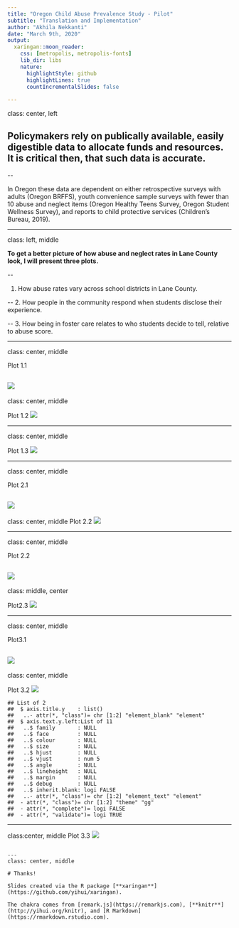 ```yaml
---
title: "Oregon Child Abuse Prevalence Study - Pilot"
subtitle: "Translation and Implementation"
author: "Akhila Nekkanti"
date: "March 9th, 2020"
output:
  xaringan::moon_reader:
    css: [metropolis, metropolis-fonts]
    lib_dir: libs
    nature:
      highlightStyle: github
      highlightLines: true
      countIncrementalSlides: false
      
---
```

class: center, left






## Policymakers rely on publically available, easily digestible data to allocate funds and resources. It is critical then, that such data is accurate. 

--


In Oregon these data are dependent on either retrospective surveys with adults (Oregon BRFFS), youth convenience sample surveys with fewer than 10 abuse and neglect items (Oregon Healthy Teens Survey, Oregon Student Wellness Survey), and reports to child protective services (Children’s Bureau, 2019). 


---
class: left, middle

**To get a better picture of how abuse and neglect rates in Lane County look, I will present three plots.**

--
1. How abuse rates vary across school districts in Lane County.

--
2. How people in the community respond when students disclose their experience. 

--
3. How being in foster care relates to who students decide to tell, relative to abuse score. 


---
class: center, middle

Plot 1.1

![](index1_files/figure-html/plot1.1-1.png)<!-- -->
---
class: center, middle

Plot 1.2
![](index1_files/figure-html/plot1.2-1.png)<!-- -->



---
class: center, middle

Plot 1.3
![](index1_files/figure-html/unnamed-chunk-1-1.png)<!-- -->






---
class: center, middle

Plot 2.1



![](index1_files/figure-html/likertdata-1.png)<!-- -->
---
class: center, middle
Plot 2.2
![](index1_files/figure-html/likert1-1.png)<!-- -->


---
class: center, middle

Plot 2.2

![](index1_files/figure-html/likert2-1.png)<!-- -->
---
class: middle, center

Plot2.3
![](index1_files/figure-html/likert3-1.png)<!-- -->


---
class: center, middle

Plot3.1





![](index1_files/figure-html/plot3.1-1.png)<!-- -->
---
class: center, middle

Plot 3.2
![](index1_files/figure-html/plot3.2-1.png)<!-- -->

```
## List of 2
##  $ axis.title.y    : list()
##   ..- attr(*, "class")= chr [1:2] "element_blank" "element"
##  $ axis.text.y.left:List of 11
##   ..$ family       : NULL
##   ..$ face         : NULL
##   ..$ colour       : NULL
##   ..$ size         : NULL
##   ..$ hjust        : NULL
##   ..$ vjust        : num 5
##   ..$ angle        : NULL
##   ..$ lineheight   : NULL
##   ..$ margin       : NULL
##   ..$ debug        : NULL
##   ..$ inherit.blank: logi FALSE
##   ..- attr(*, "class")= chr [1:2] "element_text" "element"
##  - attr(*, "class")= chr [1:2] "theme" "gg"
##  - attr(*, "complete")= logi FALSE
##  - attr(*, "validate")= logi TRUE
```
---
class:center, middle
Plot 3.3
![](index1_files/figure-html/unnamed-chunk-6-1.png)<!-- -->


  


  
```

---
class: center, middle

# Thanks!

Slides created via the R package [**xaringan**](https://github.com/yihui/xaringan).

The chakra comes from [remark.js](https://remarkjs.com), [**knitr**](http://yihui.org/knitr), and [R Markdown](https://rmarkdown.rstudio.com).
